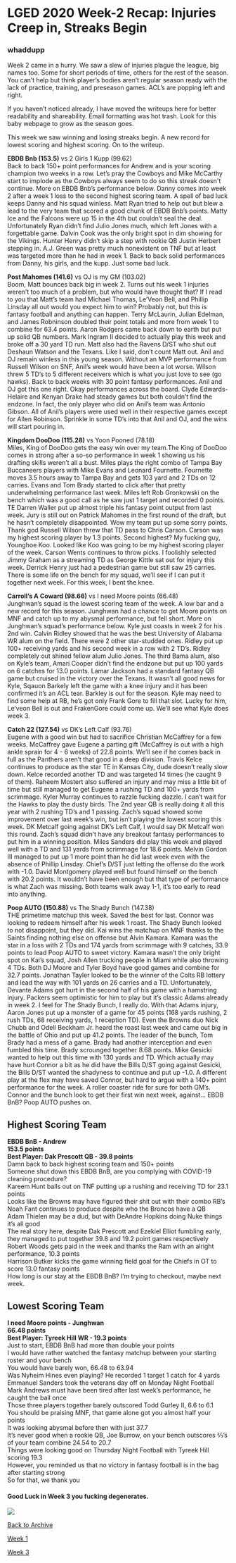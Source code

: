 # LGED 2020 Week-2 Recap: Injuries Creep in, Streaks Begin

### whaddupp
Week 2 came in a hurry. We saw a slew of injuries plague the league, big names too. Some for short periods of time, others for the rest of the season. You can’t help but think player’s bodies aren’t regular season ready with the lack of practice, training, and preseason games. ACL’s are popping left and right.

If you haven’t noticed already, I have moved the writeups here for better readability and shareability. Email formatting was hot trash. Look for this baby webpage to grow as the season goes.

This week we saw winning and losing streaks begin. A new record for lowest scoring and highest scoring. On to the writeup.




**EBDB Bnb (153.5)** vs 2 Girls 1 Kupp (99.62)\
Back to back 150+ point performances for Andrew and is your scoring champion two weeks in a row. Let’s pray the Cowboys and Mike McCarthy start to implode as the Cowboys always seem to do so this streak doesn't continue. More on EBDB Bnb’s performance below. Danny comes into week 2 after a week 1 loss to the second highest scoring team. A spell of bad luck keeps Danny and his squad winless. Matt Ryan tried to help out but blew a lead to the very team that scored a good chunk of EBDB Bnb’s points. Matty Ice and the Falcons were up 15 in the 4th but couldn’t seal the deal. Unfortunately Ryan didn’t find Julio Jones much, which left Jones with a forgettable game. Dalvin Cook was the only bright spot in dim showing for the Vikings. Hunter Henry didn’t skip a step with rookie QB Justin Herbert stepping in. A.J. Green was pretty much nonexistent on TNF but at least was targeted more than he had in week 1. Back to back solid performances from Danny, his girls, and the kupp. Just some bad luck.


**Post Mahomes (141.6)** vs OJ is my GM (103.02)\
Boom, Matt bounces back big in week 2. Turns out his week 1 injuries weren’t too much of a problem, but who would have thought that? If I read to you that Matt’s team had Michael Thomas, Le’Veon Bell, and Phillip Linsday all out would you expect him to win? Probably not, but this is fantasy football and anything can happen. Terry McLaurin, Julian Edelman, and James Robninson doubled their point totals and more from week 1 to combine for 63.4 points. Aaron Rodgers came back down to earth but put up solid QB numbers. Mark Ingram II decided to actually play this week and broke off a 30 yard TD run. Matt also had the Ravens D/ST who shut out Deshaun Watson and the Texans. Like I said, don’t count Matt out. Anil and OJ remain winless in this young season. Without an MVP performance from Russell Wilson on SNF, Anil’s week would have been a lot worse. Wilson threw 5 TD’s to 5 different receivers which is what you just love to see (go hawks). Back to back weeks with 30 point fantasy performances. Anil and OJ got this one right. Okay performances across the board. Clyde Edwards-Helaire and Kenyan Drake had steady games but both couldn’t find the endzone. In fact, the only player who did on Anil’s team was Antonio Gibson. All of Anil’s players were used well in their respective games except for Allen Robinson. Sprinkle in some TD’s into that Anil and OJ, and the wins will start pouring in.


**Kingdom DooDoo (115.28)** vs Yoon Pooned (78.18)\
Miles, King of DooDoo gets the easy win over my team.The King of DooDoo comes in strong after a so-so performance in week 1 showing us his drafting skills weren’t all a bust. Miles plays the right combo of Tampa Bay Buccaneers players with Mike Evans and Leonard Fournette. Fournette moves 3.5 hours away to Tampa Bay and gets 103 yard and 2 TDs on 12 carries. Evans and Tom Brady started to click after that pretty underwhelming performance last week. Miles left Rob Gronkowski on the bench which was a good call as he saw just 1 target and recorded 0 points. TE Darren Waller put up almost triple his fantasy point output from last week. Jury is still out on Patrick Mahomes in the first round of the draft, but he hasn’t completely disappointed. Wow my team put up some sorry points. Thank god Russell Wilson threw that TD pass to Chris Carson. Carson was my highest scoring player by 1.3 points. Second highest? My fucking guy, Younghoe Koo. Looked like Koo was going to be my highest scoring player of the week. Carson Wents continues to throw picks. I foolishly selected Jimmy Graham as a streaming TD as George Kittle sat out for injury this week. Derrick Henry just had a pedestrian game but still saw 25 carries. There is some life on the bench for my squad, we’ll see if I can put it together next week. For this week, I bent the knee.


**Carroll’s A Coward (98.66)** vs I need Moore points (66.48)\
Junghwan’s squad is the lowest scoring team of the week. A low bar and a new record for this season. Junghwan had a chance to get Moore points on MNF and catch up to my abysmal performance, but fell short. More on Junghwan’s squad’s performance below. Kyle just coasts in week 2 for his 2nd win. Calvin Ridley showed that he was the best University of Alabama WR alum on the field. There were 2 other star-studded ones. Ridley put up 100+ receiving yards and his second week in a row with 2 TD’s. Ridley completely out shined fellow alum Julio Jones. The third Bama alum, also on Kyle’s team, Amari Cooper didn’t find the endzone but put up 100 yards on 6 catches for 13.0 points. Lamar Jackson had a standard fantasy QB game but cruised in the victory over the Texans. It wasn’t all good news for Kyle, Sqauon Barkely left the game with a knee injury and it has been confirmed it’s an ACL tear. Barkley is out for the season. Kyle may need to find some help at RB, he’s got only Frank Gore to fill that slot. Lucky for him, Le’veon Bell is out and FrakenGore could come up. We’ll see what Kyle does week 3.


**Catch 22 (127.54)** vs DK’s Left Calf (93.76)\
Eugene with a good win but had to sacrifice Christian McCaffrey for a few weeks. McCaffrey gave Eugene a parting gift (McCaffrey is out with a high ankle sprain for 4 - 6 weeks) of 22.8 points. We’ll see if he comes back in full as the Panthers aren’t that good in a deep division. Travis Kelce continues to produce as the star TE in Kansas City, dude doesn’t really slow down. Kelce recorded another TD and was targeted 14 times (he caught 9 of them). Raheem Mostert also suffered an injury and may miss a little bit of time but still managed to get Eugene a rushing TD and 100+ yards from scrimmage. Kyler Murray continues to razzle fucking dazzle. I can’t wait for the Hawks to play the dusty birds. The 2nd year QB is really doing it all this year with 2 rushing TD’s and 1 passing. Zach’s squad showed some improvement over last week’s win, but isn’t playing the lowest scoring this week. DK Metcalf going against DK’s Left Calf, I would say DK Metcalf won this round. Zach’s squad didn’t have any breakout fantasy performances to put him in a winning position. Miles Sanders did play this week and played well with a TD and 131 yards from scrimmage for 18.6 points. Melvin Gordon III managed to put up 1 more point than he did last week even with the absence of Phillip Linsday. Chief’s D/ST just letting the offense do the work with -1.0. David Montgomery played well but found himself on the bench with 20.2 points. It wouldn’t have been enough but that type of performance is what Zach was missing. Both teams walk away 1-1, it’s too early to read into anything.


**Poop AUTO (150.88)** vs The Shady Bunch (147.38)\
THE primetime matchup this week. Saved the best for last. Connor was looking to redeem himself after his week 1 roast. The Shady Bunch looked to not disappoint, but they did. Kai wins the matchup on MNF thanks to the Saints finding nothing else on offense but Alvin Kamara. Kamara was the star in a loss with 2 TDs and 174 yards from scrimmage with 9 catches, 33.9 points to lead Poop AUTO to sweet victory. Kamara wasn’t the only bright spot on Kai’s squad, Josh Allen trucking people in Miami while also throwing 4 TDs. Both DJ Moore and Tyler Boyd have good games and combine for 32.7 points. Jonathan Tayler looked to be the winner of the Colts RB lottery and lead the way with 101 yards on 26 carries and a TD. Unfortunately, Devante Adams got hurt in the second half of his game with a hamstring injury. Packers seem optimistic for him to play but it’s classic Adams already in week 2. I feel for The Shady Bunch, I really do. With that Adams injury, Aaron Jones put up a monster of a game for 45 points (168 yards rushing, 2 rush TDs, 68 receiving yards, 1 reception TD). Even the Browns duo Nick Chubb and Odell Beckham Jr. heard the roast last week and came out big in the battle of Ohio and put up 41.2 points. The leader of the bunch, Tom Brady had a mess of a game. Brady had another interception and even fumbled this time. Brady scrounged together 8.68 points. Mike Gesicki wanted to help out this time with 130 yards and TD. Which actually may have hurt Connor a bit as he did have the Bills D/ST going against Gesicki, the Bills D/ST wanted the shadyness to continue and put up -1.0. A different play at the flex may have saved Connor, but hard to argue with a 140+ point performance for the week. A roller coaster ride for sure for both GM’s. Connor and the bunch look to get their first win next week, against... EBDB BnB? Poop AUTO pushes on.



## Highest Scoring Team
**EBDB BnB - Andrew**\
**153.5 points**\
**Best Player: Dak Prescott QB - 39.8 points**\
Damn back to back highest scoring team and 150+ points\
Someone shut down this EBDB BnB, are you complying with COVID-19 cleaning procedure?\
Kareem Hunt balls out on TNF putting up a rushing and receiving TD for 23.1 points\
Looks like the Browns may have figured their shit out with their combo RB’s\
Noah Fant continues to produce despite who the Broncos have a QB\
Adam Thielen may be a dud, but with DeAndre Hopkins doing Nuke things it’s all good\
The real story here, despite Dak Prescott and Ezekiel Elliot fumbling early, they managed to put together 39.8 and 19.2 point games respectively\
Robert Woods gets paid in the week and thanks the Ram with an alright performance, 10.3 points\
Harrison Butker kicks the game winning field goal for the Chiefs in OT to score 13.0 fantasy points\
How long is our stay at the EBDB BnB? I’m trying to checkout, maybe next week.

## Lowest Scoring Team
**I need Moore points - Junghwan**\
**66.48 points**\
**Best Player: Tyreek Hill WR - 19.3 points**\
Just to start, EBDB BnB had more than double your points\
I would have rather watched the fantasy matchup between your starting roster and your bench\
You would have barely won, 66.48 to 63.94\
Was Nyheim Hines even playing? He recorded 1 target 1 catch for 4 yards\
Emmanuel Sanders took the veterans day off on Monday Night Football\
Mark Andrews must have been tired after last week’s performance, he caught the ball once\
Those three players together barely outscored Todd Gurley II, 6.6 to 6.1\
You should be praising MNF, that game alone got you almost half your points\
It was looking abysmal before then with just 37.7\
It’s never good when a rookie QB, Joe Burrow, on your bench outscores ⅔’s of your team combine 24.54 to 20.7 \
Things were looking good on Thursday Night Football with Tyreek Hill scoring 19.3\
However, you reminded us that no victory in fantasy football is in the bag after starting strong\
So for that, we thank you


#### Good Luck in Week 3 you fucking degenerates.


![](../media/Earl_IMG_3905.jpg)


[Back to Archive](../2020_archive_page.md)


[Week 1](./week1_writeup_2020.md)


[Week 3](./2020_week3_writeup.md)
